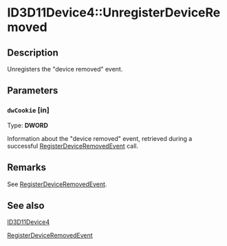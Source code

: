 # ID3D11Device4::UnregisterDeviceRemoved

## Description

Unregisters the "device removed" event.

## Parameters

### `dwCookie` [in]

Type: **DWORD**

Information about the "device removed" event,
retrieved during a successful [RegisterDeviceRemovedEvent](https://learn.microsoft.com/windows/desktop/api/d3d11_4/nf-d3d11_4-id3d11device4-registerdeviceremovedevent) call.

## Remarks

See [RegisterDeviceRemovedEvent](https://learn.microsoft.com/windows/desktop/api/d3d11_4/nf-d3d11_4-id3d11device4-registerdeviceremovedevent).

## See also

[ID3D11Device4](https://learn.microsoft.com/windows/desktop/api/d3d11_4/nn-d3d11_4-id3d11device4)

[RegisterDeviceRemovedEvent](https://learn.microsoft.com/windows/desktop/api/d3d11_4/nf-d3d11_4-id3d11device4-registerdeviceremovedevent)